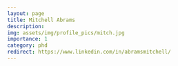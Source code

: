```yaml
---
layout: page
title: Mitchell Abrams
description: 
img: assets/img/profile_pics/mitch.jpg
importance: 1
category: phd
redirect: https://www.linkedin.com/in/abramsmitchell/
---
```

